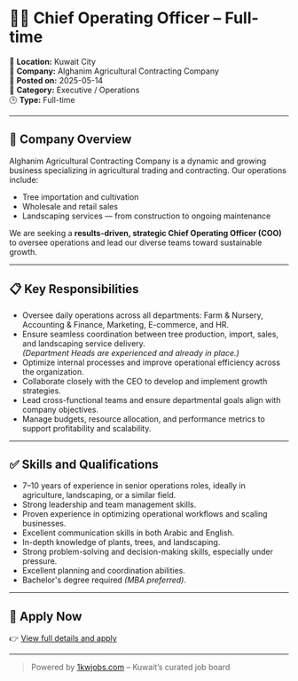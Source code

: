 # 🧑‍💼 Chief Operating Officer – Full-time

📍 **Location:** Kuwait City  
🏢 **Company:** Alghanim Agricultural Contracting Company  
📅 **Posted on:** 2025-05-14  
💼 **Category:** Executive / Operations  
🕒 **Type:** Full-time  

---

## 🏢 Company Overview

Alghanim Agricultural Contracting Company is a dynamic and growing business specializing in agricultural trading and contracting. Our operations include:

- Tree importation and cultivation
- Wholesale and retail sales
- Landscaping services — from construction to ongoing maintenance

We are seeking a **results-driven, strategic Chief Operating Officer (COO)** to oversee operations and lead our diverse teams toward sustainable growth.

---

## 📋 Key Responsibilities

- Oversee daily operations across all departments: Farm & Nursery, Accounting & Finance, Marketing, E-commerce, and HR.
- Ensure seamless coordination between tree production, import, sales, and landscaping service delivery.  
  *(Department Heads are experienced and already in place.)*
- Optimize internal processes and improve operational efficiency across the organization.
- Collaborate closely with the CEO to develop and implement growth strategies.
- Lead cross-functional teams and ensure departmental goals align with company objectives.
- Manage budgets, resource allocation, and performance metrics to support profitability and scalability.

---

## ✅ Skills and Qualifications

- 7–10 years of experience in senior operations roles, ideally in agriculture, landscaping, or a similar field.
- Strong leadership and team management skills.
- Proven experience in optimizing operational workflows and scaling businesses.
- Excellent communication skills in both Arabic and English.
- In-depth knowledge of plants, trees, and landscaping.
- Strong problem-solving and decision-making skills, especially under pressure.
- Excellent planning and coordination abilities.
- Bachelor's degree required *(MBA preferred)*.

---

## 📎 Apply Now

👉 [View full details and apply](https://www.1kwjobs.com/2025/05/chief-operating-officer-job-in-kuwait.html)

---

> Powered by [1kwjobs.com](https://www.1kwjobs.com) – Kuwait’s curated job board
